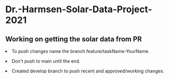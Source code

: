 # Dr.-Harmsen-Solar-Data-Project-2021
## Working on getting the solar data from PR

<p><li>To push changes name the branch feature/taskName-YourName.</li></P
<p><li>Don't push to main until the end.</li></p>
<p><li>Created develop branch to push recent and approved/working changes.</li></p>
